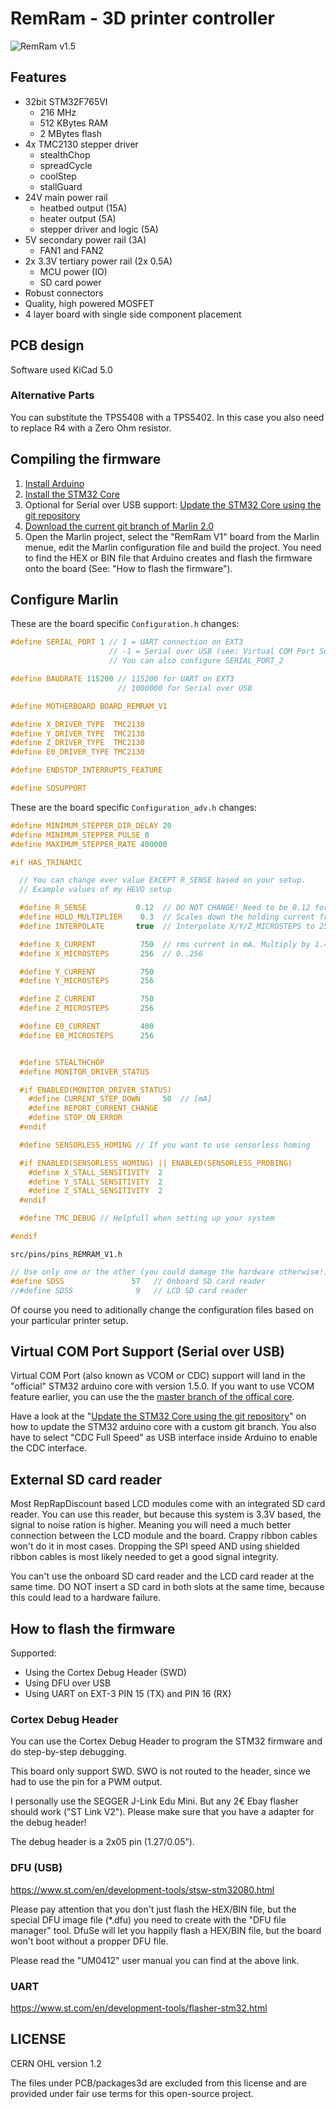 # RemRam - 3D printer controller

![RemRam v1.5](images/remram-v1-5-front.jpg?raw=true)

## Features

 * 32bit STM32F765VI
   * 216 MHz
   * 512 KBytes RAM
   * 2 MBytes flash
 * 4x TMC2130 stepper driver
   * stealthChop
   * spreadCycle
   * coolStep
   * stallGuard
 * 24V main power rail
   * heatbed output (15A)
   * heater output (5A)
   * stepper driver and logic (5A)
 * 5V secondary power rail (3A)
   * FAN1 and FAN2
 * 2x 3.3V tertiary power rail (2x 0.5A)
   * MCU power (IO)
   * SD card power
 * Robust connectors
 * Quality, high powered MOSFET
 * 4 layer board with single side component placement

## PCB design

Software used KiCad 5.0

### Alternative Parts

You can substitute the TPS5408 with a TPS5402. In this case you also need to replace R4 with a Zero Ohm resistor.

## Compiling the firmware

 1. [Install Arduino](https://www.arduino.cc/en/Main/Software)
 2. [Install the STM32 Core](https://github.com/stm32duino/wiki/wiki/Getting-Started)
 3. Optional for Serial over USB support: [Update the STM32 Core using the git repository](https://github.com/stm32duino/wiki/wiki/Using-git-repository)
 4. [Download the current git branch of Marlin 2.0](https://github.com/MarlinFirmware/Marlin/tree/bugfix-2.0.x)
 5. Open the Marlin project, select the "RemRam V1" board from the Marlin menue, edit the Marlin configuration file and build the project. You need to find the HEX or BIN file that Arduino creates and flash the firmware onto the board (See: "How to flash the firmware").

## Configure Marlin

These are the board specific ```Configuration.h``` changes:
```C
#define SERIAL_PORT 1 // 1 = UART connection on EXT3
                      // -1 = Serial over USB (see: Virtual COM Port Support (Serial over USB))
                      // You can also configure SERIAL_PORT_2

#define BAUDRATE 115200 // 115200 for UART on EXT3
                        // 1000000 for Serial over USB

#define MOTHERBOARD BOARD_REMRAM_V1

#define X_DRIVER_TYPE  TMC2130
#define Y_DRIVER_TYPE  TMC2130
#define Z_DRIVER_TYPE  TMC2130
#define E0_DRIVER_TYPE TMC2130

#define ENDSTOP_INTERRUPTS_FEATURE

#define SDSUPPORT
```

These are the board specific ```Configuration_adv.h``` changes:
```C
#define MINIMUM_STEPPER_DIR_DELAY 20
#define MINIMUM_STEPPER_PULSE 0
#define MAXIMUM_STEPPER_RATE 400000

#if HAS_TRINAMIC

  // You can change ever value EXCEPT R_SENSE based on your setup.
  // Example values of my HEVO setup

  #define R_SENSE           0.12  // DO NOT CHANGE! Need to be 0.12 for RemRam V1
  #define HOLD_MULTIPLIER    0.3  // Scales down the holding current from run current
  #define INTERPOLATE       true  // Interpolate X/Y/Z_MICROSTEPS to 256

  #define X_CURRENT          750  // rms current in mA. Multiply by 1.41 for peak current.
  #define X_MICROSTEPS       256  // 0..256

  #define Y_CURRENT          750
  #define Y_MICROSTEPS       256

  #define Z_CURRENT          750
  #define Z_MICROSTEPS       256

  #define E0_CURRENT         400
  #define E0_MICROSTEPS      256


  #define STEALTHCHOP
  #define MONITOR_DRIVER_STATUS

  #if ENABLED(MONITOR_DRIVER_STATUS)
    #define CURRENT_STEP_DOWN     50  // [mA]
    #define REPORT_CURRENT_CHANGE
    #define STOP_ON_ERROR
  #endif

  #define SENSORLESS_HOMING // If you want to use sensorless homing

  #if ENABLED(SENSORLESS_HOMING) || ENABLED(SENSORLESS_PROBING)
    #define X_STALL_SENSITIVITY  2
    #define Y_STALL_SENSITIVITY  2
    #define Z_STALL_SENSITIVITY  2
  #endif

  #define TMC_DEBUG // Helpfull when setting up your system

#endif
```

```src/pins/pins_REMRAM_V1.h```
```C
// Use only one or the other (you could damage the hardware otherwise!)
#define SDSS               57   // Onboard SD card reader
//#define SDSS              9   // LCD SD card reader
```


Of course you need to aditionally change the configuration files based on your particular printer setup.

## Virtual COM Port Support (Serial over USB)

Virtual COM Port (also known as VCOM or CDC) support will land in the "official" STM32 arduino core with version 1.5.0. If you want to use VCOM feature earlier, you can use the the [master branch of the offical core](https://github.com/stm32duino/Arduino_Core_STM32).

Have a look at the "[Update the STM32 Core using the git repository](https://github.com/stm32duino/wiki/wiki/Using-git-repository)" on how to update the STM32 arduino core with a custom git branch. You also have to select "CDC Full Speed" as USB interface inside Arduino to enable the CDC interface.

## External SD card reader

Most RepRapDiscount based LCD modules come with an integrated SD card reader. You can use this reader, but because this system is 3.3V based, the signal to noise ration is higher. Meaning you will need a much better connection between the LCD module and the board. Crappy ribbon cables won't do it in most cases. Dropping the SPI speed AND using shielded ribbon cables is most likely needed to get a good signal integrity.

You can't use the onboard SD card reader and the LCD card reader at the same time. DO NOT insert a SD card in both slots at the same time, because this could lead to a hardware failure.

## How to flash the firmware

Supported:

 * Using the Cortex Debug Header (SWD)
 * Using DFU over USB
 * Using UART on EXT-3 PIN 15 (TX) and PIN 16 (RX)

### Cortex Debug Header

You can use the Cortex Debug Header to program the STM32 firmware and do step-by-step debugging.

This board only support SWD. SWO is not routed to the header, since we had to use the
pin for a PWM output.

I personally use the SEGGER J-Link Edu Mini. But any 2€ Ebay flasher should work ("ST Link V2").
Please make sure that you have a adapter for the debug header!

The debug header is a 2x05 pin (1.27/0.05”).

### DFU (USB)

https://www.st.com/en/development-tools/stsw-stm32080.html

Please pay attention that you don't just flash the HEX/BIN file, but the special DFU image file (*.dfu) you need to create with the "DFU file manager" tool. DfuSe will let you happily flash a HEX/BIN file, but the board won't boot without a propper DFU file.

Please read the "UM0412" user manual you can find at the above link.

### UART

https://www.st.com/en/development-tools/flasher-stm32.html

## LICENSE

CERN OHL version 1.2

The files under PCB/packages3d are excluded from this license and are provided under fair use terms for this open-source project.
